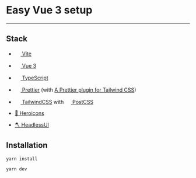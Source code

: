# Easy Vue 3 setup

---

## Stack

- [<img src="https://vitejs.dev/logo.svg" width="16" height="16"> Vite](https://vitejs.dev/)

- [<img src="https://v3.vuejs.org/logo.png" width="16" height="16"> Vue 3](https://v3.vuejs.org/)

- [<img src="https://upload.wikimedia.org/wikipedia/commons/4/4c/Typescript_logo_2020.svg" width="16" height="16"> TypeScript](https://www.typescriptlang.org/)

- [<img src="https://prettier.io/icon.png" width="16" height="16"> Prettier](https://prettier.io/) (with [A Prettier plugin for Tailwind CSS](https://github.com/tailwindlabs/prettier-plugin-tailwindcss))

- [<img src="https://upload.wikimedia.org/wikipedia/commons/d/d5/Tailwind_CSS_Logo.svg" width="16" height="16"> TailwindCSS](https://tailwindcss.com/) with [<img src="https://upload.wikimedia.org/wikipedia/commons/b/bc/PostCSS_Logo.svg" width="16" height="16"> PostCSS](https://postcss.org/)

- [🦆 Heroicons](https://heroicons.dev/)

- [🪓 HeadlessUI](https://headlessui.dev/)

## Installation

```bash
yarn install
```

```bash
yarn dev
```
